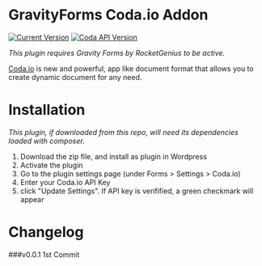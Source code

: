 # GravityForms Coda.io Addon
[![Current Version](https://img.shields.io/github/release/danielstieber/codaphp.svg?style=flat-square)](https://github.com/mohamedhamad/gf-coda-addon/releases)
[![Coda API Version](https://img.shields.io/badge/Coda_API_version-0.1.1--beta-orange.svg?style=flat-square)](https://coda.io/developers/apis/v1beta1)

*This plugin requires Gravity Forms by RocketGenius to be active.*

[Coda.io](https://coda.io) is new and powerful, app like document format that allows you to create dynamic document for any need. 

# Installation
*This plugin, if downloaded from this repo, will need its dependencies loaded with composer.*

1. Download the zip file, and install as plugin in Wordpress
2. Activate the plugin
3. Go to the plugin settings page (under Forms > Settings > Coda.io)
4. Enter your Coda.io API Key
5. click "Update Settings". If API key is verifified, a green checkmark will appear

# Changelog
###v0.0.1 1st Commit